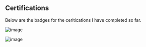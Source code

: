 ## Certifications

Below are the badges for the ceritications I have completed so far. 

![image](https://github.com/user-attachments/assets/cfdedb89-8d7a-43fa-89ea-3fafeaf2cbac)

![image](https://github.com/user-attachments/assets/4d7156ca-f108-4f1c-9c8a-bbbfd37f9f7c)

